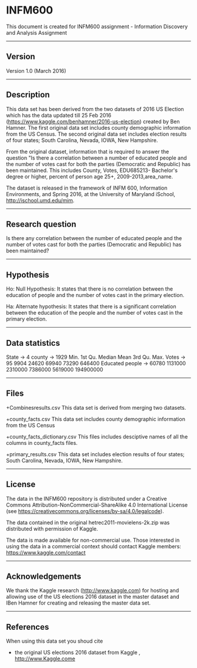 # INFM600
This document is created for INFM600 assignment - Information Discovery and Analysis Assignment

-------
Version
--------
Version 1.0 (March 2016)

-----------
Description
------------
This data set has been derived from the two datasets of 2016 US Election which has the data updated till 25 Feb 2016 (https://www.kaggle.com/benhamner/2016-us-election) created by Ben Hamner. The first original data set includes county demographic information from the US Census. The second original data set includes election results of four states; South Carolina, Nevada, IOWA, New Hampshire.

From the original dataset, information that is required to answer the question "Is there a correlation between a number of educated people and the number of votes cast for both the parties (Democratic and Republic) has been maintained. This includes County, Votes, EDU685213- Bachelor's degree or higher, percent of person age 25+, 2009-2013,area_name. 

The dataset is released in the framework of INFM 600, Information Environments, and Spring 2016, at the University of Maryland iSchool, http://ischool.umd.edu/mim.

------------------
Research question
------------------
Is there any correlation between the number of educated people and the number of votes cast for both the parties (Democratic and Republic) has been maintained?

-----------
Hypothesis
------------
Ho: Null Hypothesis: It states that there is no correlation between the education of people and the number of votes cast in the primary election.

Ha: Alternate hypothesis: It states that there is a significant correlation between the education of the people and the number of votes cast in the primary election.

----------------
Data statistics
-----------------

State -> 4
county ->  1929
                       Min.   1st Qu.   Median    Mean      3rd Qu.    Max. 
Votes  ->              95    9904      24620      69940     73290    646400
Educated people  ->  60780   1131000   2310000   7386000    5619000 194900000

-----
Files
------
+Combinesresults.csv
 This data set is derived from merging two datasets.

+county_facts.csv
 This data set includes county demographic information from the US Census

+county_facts_dictionary.csv
 This files includes desciptive names of all the columns in county_facts files.

+primary_results.csv
 This data set includes election results of four states; South Carolina, Nevada, IOWA, New Hampshire.
 
---------
License
---------

The data in the INFM600 repository is distributed under a Creative Commons 
Attribution-NonCommercial-ShareAlike 4.0 International License (see 
https://creativecommons.org/licenses/by-sa/4.0/legalcode).

The data contained in the original hetrec2011-movielens-2k.zip was distributed with 
permission of Kaggle.

The data is made available for non-commercial use. Those interested in using the data 
in a commercial context should contact Kaggle members: 
https://www.kaggle.com/contact

------------------
Acknowledgements
------------------

We thank the Kaggle research  (http://www.kaggle.com) for hosting and allowing use of the US elections 2016 dataset in the master dataset and IBen Hamner for creating and releasing the master data set.

-----------
References
-----------

When using this data set you shoud cite
 - the original US elections 2016 dataset from Kaggle , http://www.Kaggle.come






